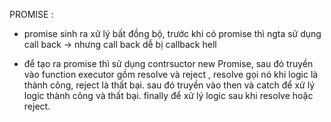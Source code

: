PROMISE :
- promise sinh ra xử lý bất đồng bộ, trước khi có promise thì ngta sử dụng call back -> nhưng call back dễ bị callback hell

- để tạo ra promise thì sử dụng contrsuctor new Promise, sau đó truyền vào function executor gồm resolve và reject , resolve gọi nó khi logic là thành công, reject là thất bại. sau đó truyền vào then và catch để xử lý logic thành công và thất bại. finally để xử lý logic sau khi resolve hoặc reject.